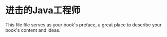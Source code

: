 # 进击的Java工程师

This file file serves as your book's preface, a great place to describe your book's content and ideas.

